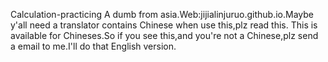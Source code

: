 Calculation-practicing
A dumb from asia.Web:jijialinjuruo.github.io.Maybe y'all need a translator contains Chinese when use this,plz read this.
This is available for Chineses.So if you see this,and you're not a Chinese,plz send a email to me.I'll do that English version.
